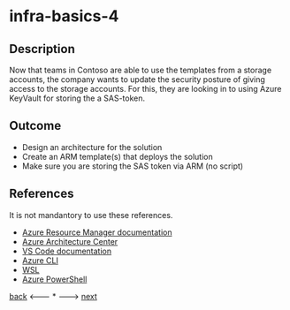 # infra-basics-4

## Description

Now that teams in Contoso are able to use the templates from a storage accounts, the company wants to update the security posture of giving access to the storage accounts. For this, they are looking in to using Azure KeyVault for storing the a SAS-token.

## Outcome

- Design an architecture for the solution
- Create an ARM template(s) that deploys the solution
- Make sure you are storing the SAS token via ARM (no script)

## References

It is not mandantory to use these references.

- [Azure Resource Manager documentation](https://docs.microsoft.com/en-us/azure/azure-resource-manager/)
- [Azure Architecture Center](https://docs.microsoft.com/en-us/azure/architecture/)
- [VS Code documentation](https://code.visualstudio.com/Docs)
- [Azure CLI](https://docs.microsoft.com/en-us/cli/azure/reference-index?view=azure-cli-latest)
- [WSL](https://docs.microsoft.com/en-us/windows/wsl/about)
- [Azure PowerShell](https://docs.microsoft.com/en-us/powershell/azure/?view=azps-6.6.0)

[back](./infra-basics-3.md) <--- * ---> [next](./infra-basics-5.md)
